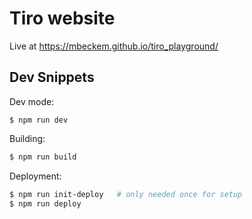 # Tiro website

Live at https://mbeckem.github.io/tiro_playground/

## Dev Snippets

Dev mode:

```
$ npm run dev
```

Building:

```bash
$ npm run build
```

Deployment:

```bash
$ npm run init-deploy   # only needed once for setup
$ npm run deploy
```
